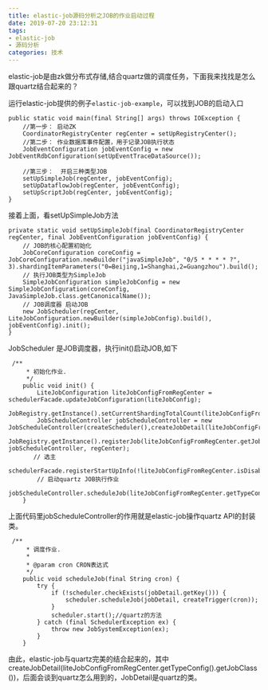 ```yaml
---
title: elastic-job源码分析之JOB的作业启动过程
date: 2019-07-20 23:12:31
tags: 
- elastic-job
- 源码分析
categories: 技术
---
```


elastic-job是由zk做分布式存储,结合quartz做的调度任务，下面我来找找是怎么跟quartz结合起来的？

运行elastic-job提供的例子`elastic-job-example`，可以找到JOB的启动入口
    
    public static void main(final String[] args) throws IOException {
        //第一步： 启动ZK
        CoordinatorRegistryCenter regCenter = setUpRegistryCenter();
        //第二步： 作业数据库事件配置，用于记录JOB执行状态
        JobEventConfiguration jobEventConfig = new JobEventRdbConfiguration(setUpEventTraceDataSource());

        //第三步：  开启三种类型JOB
        setUpSimpleJob(regCenter, jobEventConfig);
        setUpDataflowJob(regCenter, jobEventConfig);
        setUpScriptJob(regCenter, jobEventConfig);
    }

接着上面，看setUpSimpleJob方法

    private static void setUpSimpleJob(final CoordinatorRegistryCenter regCenter, final JobEventConfiguration jobEventConfig) {
        // JOB的核心配置初始化
        JobCoreConfiguration coreConfig = JobCoreConfiguration.newBuilder("javaSimpleJob", "0/5 * * * * ?", 3).shardingItemParameters("0=Beijing,1=Shanghai,2=Guangzhou").build();
        // 执行JOB类型为SimpleJob
        SimpleJobConfiguration simpleJobConfig = new SimpleJobConfiguration(coreConfig, JavaSimpleJob.class.getCanonicalName());
        // JOB调度器 启动JOB
        new JobScheduler(regCenter, LiteJobConfiguration.newBuilder(simpleJobConfig).build(), jobEventConfig).init();
    }

JobScheduler 是JOB调度器，执行init()启动JOB,如下

     /**
         * 初始化作业.
         */
        public void init() {
            LiteJobConfiguration liteJobConfigFromRegCenter = schedulerFacade.updateJobConfiguration(liteJobConfig);
            JobRegistry.getInstance().setCurrentShardingTotalCount(liteJobConfigFromRegCenter.getJobName(),liteJobConfigFromRegCenter.getTypeConfig().getCoreConfig().getShardingTotalCount());
            JobScheduleController jobScheduleController = new JobScheduleController(createScheduler(),createJobDetail(liteJobConfigFromRegCenter.getTypeConfig().getJobClass()),liteJobConfigFromRegCenter.getJobName());
            JobRegistry.getInstance().registerJob(liteJobConfigFromRegCenter.getJobName(), jobScheduleController, regCenter);
           // 选主
            schedulerFacade.registerStartUpInfo(!liteJobConfigFromRegCenter.isDisabled());
            // 启动quartz JOB执行作业
            jobScheduleController.scheduleJob(liteJobConfigFromRegCenter.getTypeConfig().getCoreConfig().getCron());
        }

上面代码里jobScheduleController的作用就是elastic-job操作quartz API的封装类。

     /**
         * 调度作业.
         * 
         * @param cron CRON表达式
         */
        public void scheduleJob(final String cron) {
            try {
                if (!scheduler.checkExists(jobDetail.getKey())) {
                    scheduler.scheduleJob(jobDetail, createTrigger(cron));
                }
                scheduler.start();//quartz的方法
            } catch (final SchedulerException ex) {
                throw new JobSystemException(ex);
            }
        }
        
由此，elastic-job与quartz完美的结合起来的，其中createJobDetail(liteJobConfigFromRegCenter.getTypeConfig().getJobClass())，后面会谈到quartz怎么用到的，JobDetail是quartz的类。  